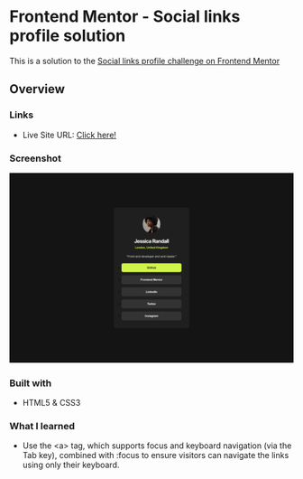 # Frontend Mentor - Social links profile solution

This is a solution to the [Social links profile challenge on Frontend Mentor](https://www.frontendmentor.io/challenges/social-links-profile-UG32l9m6dQ) 

## Overview

### Links

- Live Site URL: [Click here!](https://social-links-profile-jj.netlify.app/)

### Screenshot

![](./design/screenshot.png)

### Built with

- HTML5 & CSS3

### What I learned

- Use the \<a\> tag, which supports focus and keyboard navigation (via the Tab key), combined with :focus to ensure visitors can navigate the links using only their keyboard.